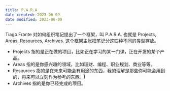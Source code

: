 ```yaml
---
title: P.A.R.A
date created: 2023-06-09
date modified: 2023-06-09
---
```


Tiago Frante 对如何组织笔记提出了一个框架，叫 P.A.R.A. 也就是 Projects, Areas, Resources, Archives. 这个框架主张把笔记分这四种不同的类型存放。

- Projects 指的是正在做的项目，比如正在学习的某一门课，正在开发的某个产品。
- Areas 指的是你感兴趣的领域，比如理财、编程、职业规划、商业等等。
- Resources 指的是在未来可能会有用途的东西，我的理解是那些你可能会用到的，将来可以立刻作为参考的东西。Ï
- Archives 指的是你已经完成的项目。
